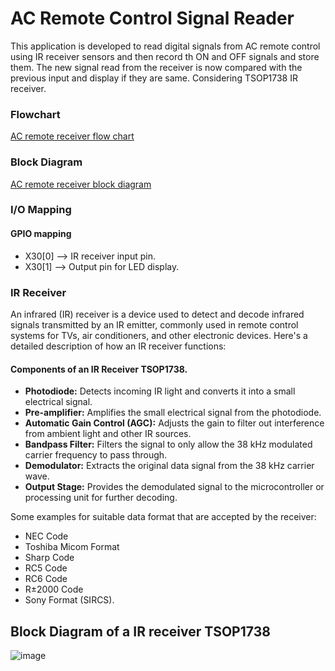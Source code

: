 # AC Remote Control Signal Reader
This application is developed to read digital signals from AC remote control using IR receiver sensors and then record th ON and OFF signals and store them. The new signal read from the receiver is now compared with the previous input and display if they are same. Considering TSOP1738 IR receiver.

### Flowchart 
[AC remote receiver flow chart](https://github.com/vishal-hunashikatti/riscv/blob/main/Week-3/IR_reciever-flow_chart.png)

### Block Diagram 
[AC remote receiver block diagram](https://github.com/vishal-hunashikatti/riscv/blob/main/Week-3/IR_reciever_block-diagram.png)

### I/O Mapping
#### GPIO mapping
- X30[0] --> IR receiver input pin.
- X30[1] --> Output pin for LED display. 
### IR Receiver
An infrared (IR) receiver is a device used to detect and decode infrared signals transmitted by an IR emitter, commonly used in remote control systems for TVs, air conditioners, and other electronic devices. Here's a detailed description of how an IR receiver functions:

#### Components of an IR Receiver TSOP1738.
- **Photodiode:** Detects incoming IR light and converts it into a small electrical signal.
- **Pre-amplifier:** Amplifies the small electrical signal from the photodiode.
- **Automatic Gain Control (AGC):** Adjusts the gain to filter out interference from ambient light and other IR sources.
- **Bandpass Filter:** Filters the signal to only allow the 38 kHz modulated carrier frequency to pass through.
- **Demodulator:** Extracts the original data signal from the 38 kHz carrier wave.
- **Output Stage:** Provides the demodulated signal to the microcontroller or processing unit for further decoding.

Some examples for suitable data format that are accepted by the receiver: 
- NEC Code
- Toshiba Micom Format
- Sharp Code
- RC5 Code
- RC6 Code
- R±2000 Code
- Sony Format (SIRCS).

## Block Diagram of a IR receiver TSOP1738

![image](https://github.com/vishal-hunashikatti/riscv/assets/93430948/df208f18-1ec4-4c52-8312-6293adc63e02)

